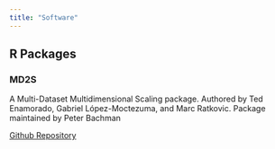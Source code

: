 ```yaml
---
title: "Software"
---
```


## R Packages

### MD2S

A Multi-Dataset Multidimensional Scaling package. Authored by Ted Enamorado, Gabriel López-Moctezuma, and Marc Ratkovic. Package maintained by Peter Bachman

[Github Repository](https://github.com/peterjbachman/md2s)
